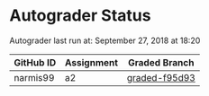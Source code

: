 # Autograder Status
Autograder last run at: September 27, 2018 at 18:20

| GitHub ID | Assignment | Graded Branch |
|-----------|------------|---------------|
| narmis99 | a2 | [graded-f95d93](https://github.com/Fall2018COMP401-001/a2-narmis99/tree/graded-f95d93) | 
